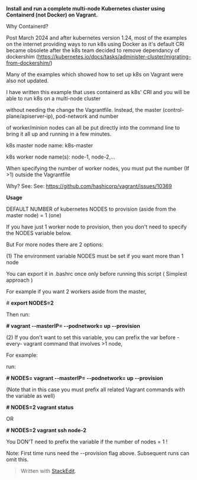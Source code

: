 
**Install and run a complete multi-node Kubernetes cluster using Containerd (not Docker) on Vagrant.**

  

Why Containerd?

Post March 2024 and after kubernetes version 1.24, most of the examples on the internet providing ways to run k8s using Docker as it's default CRI became obsolete after the k8s team decided to remove dependancy of dockershim (https://kubernetes.io/docs/tasks/administer-cluster/migrating-from-dockershim/)

  

Many of the examples which showed how to set up k8s on Vagrant were also not updated.

  

I have written this example that uses containerd as k8s' CRI and you will be able to run k8s on a multi-node cluster

without needing the change the Vagrantfile. Instead, the master (control-plane/apiserver-ip), pod-network and number

of worker/minion nodes can all be put directly into the command line to bring it all up and running in a few minutes.

  

k8s master node name:  k8s-master

k8s worker node name(s):  node-1, node-2,...

  

When specifying the number of worker nodes, you must put the number (If >1) outside the Vagrantfile

Why? See: See: https://github.com/hashicorp/vagrant/issues/10369

  

**Usage**

  

DEFAULT NUMBER of kubernetes NODES to provision (aside from the master node) = 1 (one)

  

If you have just 1 worker node to provision, then you don't need to specify the NODES variable below.

  

But For more nodes there are 2 options:

(1) The environment variable NODES must be set if you want more than 1 node

You can export it in .bashrc once only before running this script ( Simplest approach )

For example if you want 2 workers aside from the master,

\# **export NODES=2**

Then run:

**\# vagrant --masterIP=<IP of master control plane node> --podnetwork=<IP range of pod network> up --provision**

  

(2) If you don't want to set this variable, you can prefix the var before -every- vagrant command that involves >1 node,

For example:

run:

**\# NODES=<n> vagrant --masterIP=<IP of master control plane node> --podnetwork=<IP range of pod network> up --provision**

  

(Note that in this case you must prefix all related Vagrant commands with the variable as well)

**\# NODES=2 vagrant status**

OR

**\# NODES=2 vagrant ssh node-2**

You DON'T need to prefix the variable if the number of nodes = 1 !

  

Note: First time runs need the --provision flag above. Subsequent runs can omit this.

> Written with [StackEdit](https://stackedit.io/).
